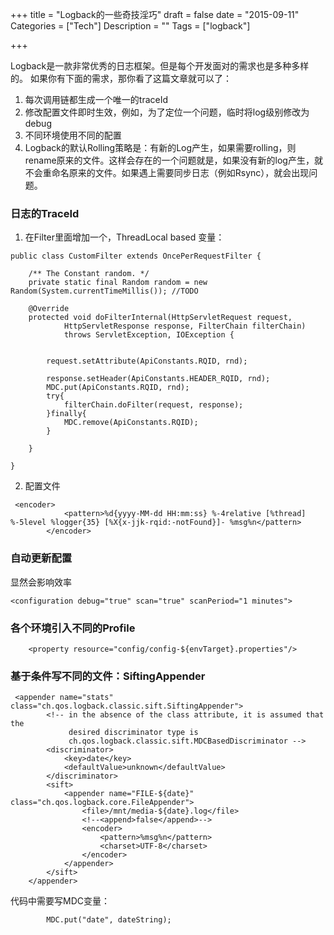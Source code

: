 +++
title = "Logback的一些奇技淫巧"
draft = false
date = "2015-09-11"
Categories = ["Tech"] 
Description = "" 
Tags = ["logback"] 

+++

Logback是一款非常优秀的日志框架。但是每个开发面对的需求也是多种多样的。
如果你有下面的需求，那你看了这篇文章就可以了：
1. 每次调用链都生成一个唯一的traceId
2. 修改配置文件即时生效，例如，为了定位一个问题，临时将log级别修改为debug
3. 不同环境使用不同的配置
4. Logback的默认Rolling策略是：有新的Log产生，如果需要rolling，则rename原来的文件。这样会存在的一个问题就是，如果没有新的log产生，就不会重命名原来的文件。如果遇上需要同步日志（例如Rsync），就会出现问题。

### 日志的TraceId
1. 在Filter里面增加一个，ThreadLocal based 变量：
```
public class CustomFilter extends OncePerRequestFilter {
	
	/** The Constant random. */
	private static final Random random = new Random(System.currentTimeMillis()); //TODO

	@Override
	protected void doFilterInternal(HttpServletRequest request,
			HttpServletResponse response, FilterChain filterChain)
			throws ServletException, IOException {
		
	
		request.setAttribute(ApiConstants.RQID, rnd);
		
		response.setHeader(ApiConstants.HEADER_RQID, rnd);
		MDC.put(ApiConstants.RQID, rnd);
		try{
			filterChain.doFilter(request, response);
		}finally{
			MDC.remove(ApiConstants.RQID);
		}

	}

}
```
2. 配置文件

```
 <encoder>
	        <pattern>%d{yyyy-MM-dd HH:mm:ss} %-4relative [%thread] %-5level %logger{35} [%X{x-jjk-rqid:-notFound}]- %msg%n</pattern>
	    </encoder>
```
### 自动更新配置
显然会影响效率
```
<configuration debug="true" scan="true" scanPeriod="1 minutes">

```
### 各个环境引入不同的Profile

```
	<property resource="config/config-${envTarget}.properties"/>

```
### 基于条件写不同的文件：SiftingAppender


```
 <appender name="stats" class="ch.qos.logback.classic.sift.SiftingAppender">
        <!-- in the absence of the class attribute, it is assumed that the
             desired discriminator type is
             ch.qos.logback.classic.sift.MDCBasedDiscriminator -->
        <discriminator>
            <key>date</key>
            <defaultValue>unknown</defaultValue>
        </discriminator>
        <sift>
            <appender name="FILE-${date}" class="ch.qos.logback.core.FileAppender">
                <file>/mnt/media-${date}.log</file>
                <!--<append>false</append>-->
                <encoder>
                    <pattern>%msg%n</pattern>
                    <charset>UTF-8</charset>
                </encoder>
            </appender>
        </sift>
    </appender>
```
代码中需要写MDC变量：

```
        MDC.put("date", dateString);

```



